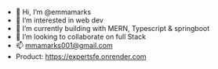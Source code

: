 - 👋 Hi, I’m @emmamarks
- 👀 I’m interested in web dev
- 🌱 I’m currently building with MERN, Typescript & springboot
- 💞️ I’m looking to collaborate on full Stack
- 📫 mmamarks001@gmail.com
- Product: https://expertsfe.onrender.com

<!---
emmamarks/emmamarks is a ✨ special ✨ repository because its `README.md` (this file) appears on your GitHub profile.
You can click the Preview link to take a look at your changes.
--->
